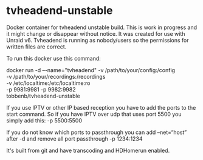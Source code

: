 tvheadend-unstable
==================

Docker container for tvheadend unstable build. This is work in progress and it might change or disappear without notice. It was created for use with Unraid v6. Tvheadend is running as nobody/users so the permissions for written files are correct.

To run this docker use this command:

docker run -d –-name="tvheadend" -v /path/to/your/config:/config \
		   -v /path/to/your/recordings:/recordings \
		   -v /etc/localtime:/etc/localtime:ro \
		   -p 9981:9981 -p 9982:9982 \
		   tobbenb/tvheadend-unstable

If you use IPTV or other IP based reception you have to add the ports to the start command. So if you have IPTV over udp that uses port 5500 you simply add this: -p 5500:5500

If you do not know which ports to passthrough you can add –net=“host” after -d and remove all port passthrough -p 1234:1234

It's built from git and have transcoding and HDHomerun enabled.


